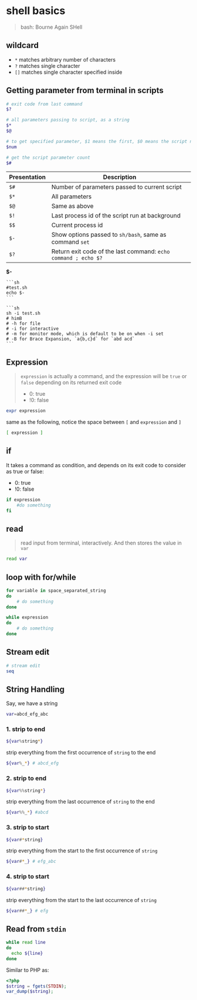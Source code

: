# shell basics

> bash: Bourne Again SHell

## wildcard

- `*` matches arbitrary number of characters
- `?` matches single character
- `[]` matches single character specified inside

## Getting parameter from terminal in scripts

```bash
# exit code from last command
$?

# all parameters passing to script, as a string
$*
$@

# to get specified parameter, $1 means the first, $0 means the script name
$num

# get the script parameter count
$#

```

Presentation| Description
---         | ---
`$#`        | Number of parameters passed to current script
`$*`        | All parameters
`$@`        | Same as above
`$!`        | Last process id of the script run at background
`$$`        | Current process id
`$-`        | Show options passed to `sh/bash`, same as command `set`
`$?`        | Return exit code of the last command: `echo command ; echo $?`

**$-** 

    ```sh
    #test.sh
    echo $-
    ```

    ```sh
    sh -i test.sh
    # himB
    # -h for file
    # -i for interactive
    # -m for monitor mode, which is default to be on when -i set
    # -B for Brace Expansion, `a{b,c}d` for `abd acd`
    ```

## Expression

> `expression` is actually a command, and the expression will be `true` or `false` depending on its returned exit code
>
> - 0: true
> - !0: false

```bash
expr expression
```

same as the following, notice the space between `[` and `expression` and `]`

```bash
[ expression ]
```



## if

It takes a command as condition, and depends on its exit code to consider as true or false:

- 0: true
- !0: false

```bash
if expression
    #do something
fi
```

## read

> read input from terminal, interactively.
> And then stores the value in `var`

```bash
read var
```

## loop with for/while

```bash
for variable in space_separated_string
do
    # do something
done

while expression
do
    # do something
done

```

## Stream edit

```bash
# stream edit
seq
```

## String Handling

Say, we have a string

```bash
var=abcd_efg_abc
```

### 1. strip to end

```bash
${var%string*}
```

strip everything from the first occurrence of `string` to the end

```bash
${var%_*} # abcd_efg
```

### 2. strip to end

```bash
${var%%string*}
```

strip everything from the last occurrence of `string` to the end

```bash
${var%%_*} #abcd
```

### 3. strip to start

```bash
${var#*string}
```

strip everything from the start to the first occurrence of `string`

```bash
${var#*_} # efg_abc
```

### 4. strip to start

```bash
${var##*string}
```

strip everything from the start to the last occurrence of `string`

```bash
${var##*_} # efg
```

## Read from `stdin`

```bash
while read line
do
  echo ${line}
done
```

Similar to PHP as:

```php
<?php
$string = fgets(STDIN);
var_dump($string);
```